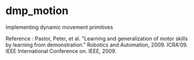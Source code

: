 # dmp_motion

Implementing dynamic movement primitives

Reference : Pastor, Peter, et al. "Learning and generalization of motor skills by learning from demonstration." Robotics and Automation, 2009. ICRA'09. IEEE International Conference on. IEEE, 2009.
